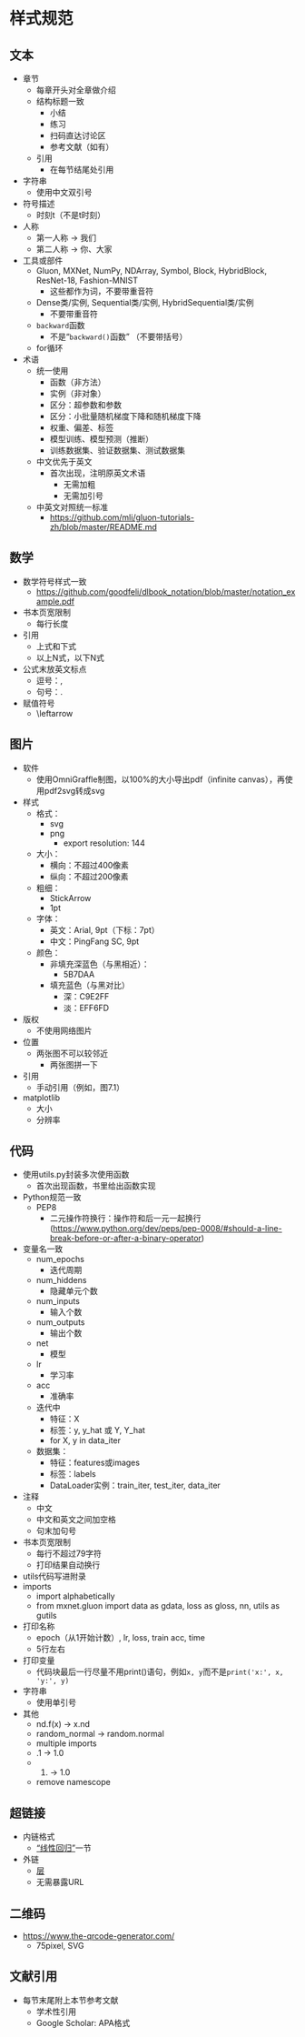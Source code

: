 # 样式规范

## 文本

* 章节
    * 每章开头对全章做介绍
    * 结构标题一致
        * 小结
        * 练习
        * 扫码直达讨论区
        * 参考文献（如有）
    * 引用
        * 在每节结尾处引用
* 字符串
    * 使用中文双引号
* 符号描述
    * 时刻t（不是t时刻）
* 人称
    * 第一人称 → 我们
    * 第二人称 → 你、大家
* 工具或部件
    * Gluon, MXNet, NumPy, NDArray, Symbol, Block, HybridBlock, ResNet-18, Fashion-MNIST
        * 这些都作为词，不要带重音符
    * Dense类/实例, Sequential类/实例, HybridSequential类/实例
        * 不要带重音符
    * `backward`函数
        * 不是“`backward()`函数” （不要带括号）
    * for循环
* 术语
    * 统一使用
        * 函数（非方法）
        * 实例（非对象）
        * 区分：超参数和参数
        * 区分：小批量随机梯度下降和随机梯度下降
        * 权重、偏差、标签
        * 模型训练、模型预测（推断）
        * 训练数据集、验证数据集、测试数据集
    * 中文优先于英文
        * 首次出现，注明原英文术语
            * 无需加粗
            * 无需加引号
    * 中英文对照统一标准
        * https://github.com/mli/gluon-tutorials-zh/blob/master/README.md

## 数学

* 数学符号样式一致
    * https://github.com/goodfeli/dlbook_notation/blob/master/notation_example.pdf
* 书本页宽限制
    * 每行长度
* 引用
    * 上式和下式
    * 以上N式，以下N式
* 公式末放英文标点
    * 逗号：,
    * 句号：.
* 赋值符号
    * \leftarrow

## 图片

* 软件
    * 使用OmniGraffle制图，以100%的大小导出pdf（infinite canvas），再使用pdf2svg转成svg
* 样式
    * 格式：
        * svg
        * png
            * export resolution: 144
    * 大小：
        * 横向：不超过400像素
        * 纵向：不超过200像素
    * 粗细：
        * StickArrow
        * 1pt
    * 字体：
        * 英文：Arial, 9pt（下标：7pt）
        * 中文：PingFang SC, 9pt
    * 颜色：
        * 非填充深蓝色（与黑相近）：
            * 5B7DAA
        * 填充蓝色（与黑对比）
            * 深：C9E2FF
            * 淡：EFF6FD
* 版权
    * 不使用网络图片
* 位置
    * 两张图不可以较邻近
        * 两张图拼一下
* 引用
    * 手动引用（例如，图7.1）
* matplotlib
    * 大小
    * 分辨率

## 代码

* 使用utils.py封装多次使用函数
    * 首次出现函数，书里给出函数实现
* Python规范一致
    * PEP8
        * 二元操作符换行：操作符和后一元一起换行 (https://www.python.org/dev/peps/pep-0008/#should-a-line-break-before-or-after-a-binary-operator)
* 变量名一致
    * num_epochs
        * 迭代周期
    * num_hiddens
        * 隐藏单元个数
    * num_inputs
        * 输入个数
    * num_outputs
        * 输出个数
    * net
        * 模型
    * lr
        * 学习率
    * acc
        * 准确率
    * 迭代中
        * 特征：X
        * 标签：y, y_hat 或 Y, Y_hat
        * for X, y in data_iter
    * 数据集：
        * 特征：features或images
        * 标签：labels
        * DataLoader实例：train_iter, test_iter, data_iter
* 注释
    * 中文
    * 中文和英文之间加空格
    * 句末加句号
* 书本页宽限制
    * 每行不超过79字符
    * 打印结果自动换行
* utils代码写进附录
* imports
    * import alphabetically
    * from mxnet.gluon import data as gdata, loss as gloss, nn, utils as gutils
* 打印名称
    * epoch（从1开始计数）, lr, loss, train acc, time
    * 5行左右
* 打印变量
    * 代码块最后一行尽量不用print()语句，例如`x, y`而不是`print('x:', x, 'y:', y)`
* 字符串
    * 使用单引号
* 其他
    * nd.f(x) → x.nd
    * random_normal → random.normal
    * multiple imports
    * .1 → 1.0
    * 1. → 1.0
    * remove namescope

## 超链接

* 内链格式
    * [“线性回归”](linear-reg.md)一节
* 外链
    * [层](http:bla)
    * 无需暴露URL


## 二维码

* https://www.the-qrcode-generator.com/
    * 75pixel, SVG

## 文献引用

* 每节末尾附上本节参考文献
    * 学术性引用
    * Google Scholar: APA格式
